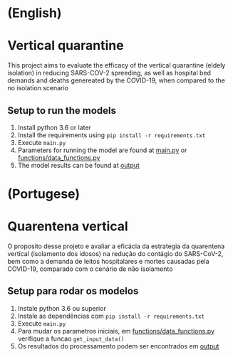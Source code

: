 # (English)
# Vertical quarantine

This project aims to evaluate the efficacy of the vertical quarantine (eldely isolation) in reducing SARS-COV-2 spreeding, as well as hospital bed demands and deaths genereated by the COVID-19, when compared to the no isolation scenario

## Setup to run the models

1. Install python 3.6 or later
3. Install the requirements using `pip install -r requirements.txt`
4. Execute `main.py`
5. Parameters for running the model are found at [main.py](/main.py) or [functions/data_functions.py](/functions/data_functions.py) 
6. The model results can be found at [output](/output)


# (Portugese)
# Quarentena vertical 

O proposito desse projeto e avaliar a eficácia da estrategia da quarentena vertical (isolamento dos idosos) na redução do contágio do SARS-CoV-2, bem como a demanda de leitos hospitalares e mortes causadas pela COVID-19, comparado com o cenário de não isolamento

## Setup para rodar os modelos
1. Instale python 3.6 ou superior
3. Instale as dependências com `pip install -r requirements.txt`
4. Execute `main.py`
5. Para mudar os parametros iniciais, em [functions/data_functions.py](/functions/data_functions.py) verifique a
funcao `get_input_data()`
6. Os resultados do processamento podem ser encontrados em [output](/output)
